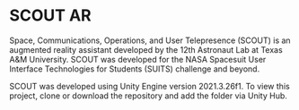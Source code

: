 # SCOUT AR
Space, Communications, Operations, and User Telepresence (SCOUT) is an augmented reality assistant developed by the 12th Astronaut Lab at Texas A&M University. SCOUT was developed for the NASA Spacesuit User Interface Technologies for Students (SUITS) challenge and beyond.

SCOUT was developed using Unity Engine version 2021.3.26f1. To view this project, clone or download the repository and add the folder via Unity Hub.
